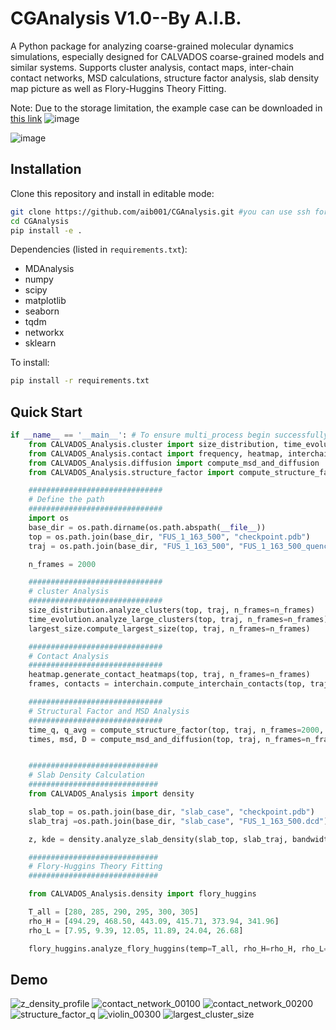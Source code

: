 # CGAnalysis V1.0--By A.I.B. 

A Python package for analyzing coarse-grained molecular dynamics simulations, especially designed for CALVADOS coarse-grained models and similar systems.
Supports cluster analysis, contact maps, inter-chain contact networks, MSD calculations, structure factor analysis, slab density map picture as well as Flory-Huggins Theory Fitting.

Note: Due to the storage limitation, the example case can be downloaded in [this link](http://ug.link/DXP4800PLUS-7C5/filemgr/share-download/?id=04f0522372ce443f93a8aa6d1ecd0d1b)
![image](https://github.com/user-attachments/assets/999775c5-84fe-414c-af0f-ea1e3dbb6eec)


![image](https://github.com/user-attachments/assets/97f6e761-5773-4e26-bebb-0c149b32ed4e)

## Installation

Clone this repository and install in editable mode:

````bash
git clone https://github.com/aib001/CGAnalysis.git #you can use ssh for a quicker download
cd CGAnalysis
pip install -e .
````

Dependencies (listed in `requirements.txt`):

- MDAnalysis
- numpy
- scipy
- matplotlib
- seaborn
- tqdm
- networkx
- sklearn

To install:

````bash
pip install -r requirements.txt
````

## Quick Start

```python
if __name__ == '__main__': # To ensure multi_process begin successfully, the code should run under '__main__'
    from CALVADOS_Analysis.cluster import size_distribution, time_evolution, largest_size
    from CALVADOS_Analysis.contact import frequency, heatmap, interchain
    from CALVADOS_Analysis.diffusion import compute_msd_and_diffusion
    from CALVADOS_Analysis.structure_factor import compute_structure_factor

    ##############################
    # Define the path
    ##############################
    import os
    base_dir = os.path.dirname(os.path.abspath(__file__))
    top = os.path.join(base_dir, "FUS_1_163_500", "checkpoint.pdb")
    traj = os.path.join(base_dir, "FUS_1_163_500", "FUS_1_163_500_quench_quench.dcd")

    n_frames = 2000

    ##############################
    # cluster Analysis
    ##############################
    size_distribution.analyze_clusters(top, traj, n_frames=n_frames)
    time_evolution.analyze_large_clusters(top, traj, n_frames=n_frames)
    largest_size.compute_largest_size(top, traj, n_frames=n_frames)

    ##############################
    # Contact Analysis
    ##############################
    heatmap.generate_contact_heatmaps(top, traj, n_frames=n_frames)
    frames, contacts = interchain.compute_interchain_contacts(top, traj, n_frames=n_frames)

    ##############################
    # Structural Factor and MSD Analysis
    ##############################
    time_q, q_avg = compute_structure_factor(top, traj, n_frames=2000, n_windows=200, num_grid=32, n_workers=15)
    times, msd, D = compute_msd_and_diffusion(top, traj, n_frames=n_frames, n_workers=20)


    #############################
    # Slab Density Calculation
    #############################
    from CALVADOS_Analysis import density

    slab_top = os.path.join(base_dir, "slab_case", "checkpoint.pdb")
    slab_traj =os.path.join(base_dir, "slab_case", "FUS_1_163_500.dcd")

    z, kde = density.analyze_slab_density(slab_top, slab_traj, bandwidth=5.0, last_n_frames=200, n_workers=10)

    #############################
    # Flory-Huggins Theory Fitting
    #############################

    from CALVADOS_Analysis.density import flory_huggins

    T_all = [280, 285, 290, 295, 300, 305]
    rho_H = [494.29, 468.50, 443.09, 415.71, 373.94, 341.96]
    rho_L = [7.95, 9.39, 12.05, 11.89, 24.04, 26.68]

    flory_huggins.analyze_flory_huggins(temp=T_all, rho_H=rho_H, rho_L=rho_L, rho_protein=900)


```

## Demo
![z_density_profile](https://github.com/user-attachments/assets/552475fb-0599-4fc6-b2fd-25f642ba7070)
![contact_network_00100](https://github.com/user-attachments/assets/9dd4e0f6-8f2d-4e6e-84b3-6517ea2f62d9)
![contact_network_00200](https://github.com/user-attachments/assets/c45a423c-1787-4a88-8cb1-8b8565231742)
![structure_factor_q](https://github.com/user-attachments/assets/646407be-1d7f-45a3-a9f1-031e2e391573)
![violin_00300](https://github.com/user-attachments/assets/a260b71d-1066-4c0f-bea9-7890315a8ff2)
![largest_cluster_size](https://github.com/user-attachments/assets/1c9232a2-d89d-4055-8e99-f3895597df77)



